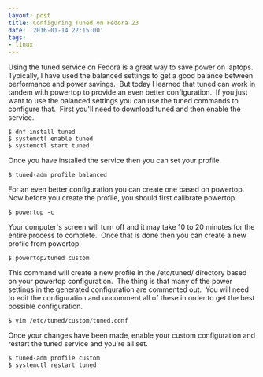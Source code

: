 ```yaml
---
layout: post
title: Configuring Tuned on Fedora 23
date: '2016-01-14 22:15:00'
tags:
- linux
---
```


Using the tuned service on Fedora is a great way to save power on laptops.  Typically, I have used the balanced settings to get a good balance between performance and power savings.  But today I learned that tuned can work in tandem with powertop to provide an even better configuration.  If you just want to use the balanced settings you can use the tuned commands to configure that.  First you'll need to download tuned and then enable the service. 

```
$ dnf install tuned 
$ systemctl enable tuned 
$ systemctl start tuned
```

Once you have installed the service then you can set your profile. 

```
$ tuned-adm profile balanced
```

For an even better configuration you can create one based on powertop.  Now before you create the profile, you should first calibrate powertop. 

```
$ powertop -c
```

Your computer's screen will turn off and it may take 10 to 20 minutes for the entire process to complete.  Once that is done then you can create a new profile from powertop. 

```
$ powertop2tuned custom
```

This command will create a new profile in the /etc/tuned/ directory based on your powertop configuration.  The thing is that many of the power settings in the generated configuration are commented out.  You will need to edit the configuration and uncomment all of these in order to get the best possible configuration. 

```
$ vim /etc/tuned/custom/tuned.conf
```

Once your changes have been made, enable your custom configuration and restart the tuned service and you're all set. 

```
$ tuned-adm profile custom
$ systemctl restart tuned
```